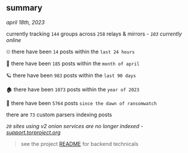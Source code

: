 
## summary
_april 18th, 2023_

currently tracking `144` groups across `258` relays & mirrors - _`103` currently online_

⏲ there have been `14` posts within the `last 24 hours`

🦈 there have been `185` posts within the `month of april`

🪐 there have been `983` posts within the `last 90 days`

🏚 there have been `1073` posts within the `year of 2023`

🦕 there have been `5764` posts `since the dawn of ransomwatch`

there are `73` custom parsers indexing posts

_`20` sites using v2 onion services are no longer indexed - [support.torproject.org](https://support.torproject.org/onionservices/v2-deprecation/)_

> see the project [README](https://github.com/joshhighet/ransomwatch#ransomwatch--) for backend technicals
